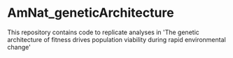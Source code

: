 # AmNat_geneticArchitecture
This repository contains code to replicate analyses in 'The genetic architecture of fitness drives population viability during rapid environmental change'
